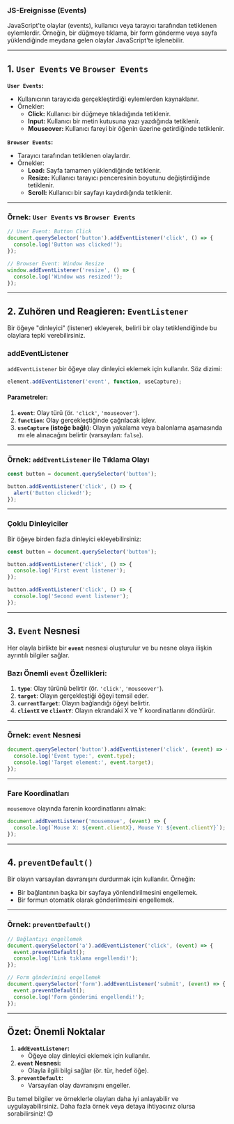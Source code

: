 ### **JS-Ereignisse (Events)**

JavaScript'te olaylar (events), kullanıcı veya tarayıcı tarafından tetiklenen eylemlerdir. Örneğin, bir düğmeye tıklama, bir form gönderme veya sayfa yüklendiğinde meydana gelen olaylar JavaScript'te işlenebilir.

---

## **1. `User Events` ve `Browser Events`**

**`User Events`:**
- Kullanıcının tarayıcıda gerçekleştirdiği eylemlerden kaynaklanır.
- Örnekler:
  - **Click:** Kullanıcı bir düğmeye tıkladığında tetiklenir.
  - **Input:** Kullanıcı bir metin kutusuna yazı yazdığında tetiklenir.
  - **Mouseover:** Kullanıcı fareyi bir öğenin üzerine getirdiğinde tetiklenir.

**`Browser Events`:**
- Tarayıcı tarafından tetiklenen olaylardır.
- Örnekler:
  - **Load:** Sayfa tamamen yüklendiğinde tetiklenir.
  - **Resize:** Kullanıcı tarayıcı penceresinin boyutunu değiştirdiğinde tetiklenir.
  - **Scroll:** Kullanıcı bir sayfayı kaydırdığında tetiklenir.

---

### **Örnek: `User Events` vs `Browser Events`**
```javascript
// User Event: Button Click
document.querySelector('button').addEventListener('click', () => {
  console.log('Button was clicked!');
});

// Browser Event: Window Resize
window.addEventListener('resize', () => {
  console.log('Window was resized!');
});
```

---

## **2. Zuhören und Reagieren: `EventListener`**

Bir öğeye "dinleyici" (listener) ekleyerek, belirli bir olay tetiklendiğinde bu olaylara tepki verebilirsiniz.

### **addEventListener**
`addEventListener` bir öğeye olay dinleyici eklemek için kullanılır. Söz dizimi:
```javascript
element.addEventListener('event', function, useCapture);
```

#### **Parametreler:**
1. **`event`**: Olay türü (ör. `'click'`, `'mouseover'`).
2. **`function`**: Olay gerçekleştiğinde çağrılacak işlev.
3. **`useCapture` (isteğe bağlı)**: Olayın yakalama veya balonlama aşamasında mı ele alınacağını belirtir (varsayılan: `false`).

---

### **Örnek: `addEventListener` ile Tıklama Olayı**
```javascript
const button = document.querySelector('button');

button.addEventListener('click', () => {
  alert('Button clicked!');
});
```

---

### **Çoklu Dinleyiciler**
Bir öğeye birden fazla dinleyici ekleyebilirsiniz:
```javascript
const button = document.querySelector('button');

button.addEventListener('click', () => {
  console.log('First event listener');
});

button.addEventListener('click', () => {
  console.log('Second event listener');
});
```

---

## **3. `Event` Nesnesi**

Her olayla birlikte bir **`event`** nesnesi oluşturulur ve bu nesne olaya ilişkin ayrıntılı bilgiler sağlar.

### **Bazı Önemli `event` Özellikleri:**
1. **`type`**: Olay türünü belirtir (ör. `'click'`, `'mouseover'`).
2. **`target`**: Olayın gerçekleştiği öğeyi temsil eder.
3. **`currentTarget`**: Olayın bağlandığı öğeyi belirtir.
4. **`clientX` ve `clientY`**: Olayın ekrandaki X ve Y koordinatlarını döndürür.

---

### **Örnek: `event` Nesnesi**
```javascript
document.querySelector('button').addEventListener('click', (event) => {
  console.log('Event type:', event.type);
  console.log('Target element:', event.target);
});
```

---

### **Fare Koordinatları**
`mousemove` olayında farenin koordinatlarını almak:
```javascript
document.addEventListener('mousemove', (event) => {
  console.log(`Mouse X: ${event.clientX}, Mouse Y: ${event.clientY}`);
});
```

---

## **4. `preventDefault()`**

Bir olayın varsayılan davranışını durdurmak için kullanılır. Örneğin:
- Bir bağlantının başka bir sayfaya yönlendirilmesini engellemek.
- Bir formun otomatik olarak gönderilmesini engellemek.

---

### **Örnek: `preventDefault()`**
```javascript
// Bağlantıyı engellemek
document.querySelector('a').addEventListener('click', (event) => {
  event.preventDefault();
  console.log('Link tıklama engellendi!');
});

// Form gönderimini engellemek
document.querySelector('form').addEventListener('submit', (event) => {
  event.preventDefault();
  console.log('Form gönderimi engellendi!');
});
```

---

## **Özet: Önemli Noktalar**
1. **`addEventListener`:**
   - Öğeye olay dinleyici eklemek için kullanılır.
2. **`event` Nesnesi:**
   - Olayla ilgili bilgi sağlar (ör. tür, hedef öğe).
3. **`preventDefault`:**
   - Varsayılan olay davranışını engeller.

Bu temel bilgiler ve örneklerle olayları daha iyi anlayabilir ve uygulayabilirsiniz. Daha fazla örnek veya detaya ihtiyacınız olursa sorabilirsiniz! 😊